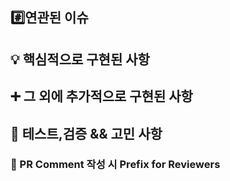 ## #️⃣연관된 이슈

<!-- #이슈번호, #이슈번호-->

## 💡 핵심적으로 구현된 사항

<!-- 문제를 해결하면서 주요하게 변경된 사항들을 "스크린샷"과 함께 적기 -->

## ➕ 그 외에 추가적으로 구현된 사항

<!-- 없으면 "없음"이라고 기재 -->
<!-- 주 Task 이외의 작업한 변경 사항  -->

## 🤔 테스트,검증 && 고민 사항

<!-- 배포에서 체크해봐야 할 부분 -->
<!-- 궁금한 점, 팀원의 의견이 필요한 부분, 크로스체크가 필요한 부분 등 -->

### 📌 PR Comment 작성 시 Prefix for Reviewers

<!-- * P1 : 꼭 반영!! (Request Changes) - 이슈가 발생하거나 취약점이 발견되는 케이스 등
* P2 : 반영을 적극적으로 고려하면 좋겠는 것들! (Comment)
* P3 : 기타 사소한 의견 (Chore) -->